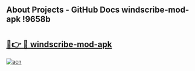 ## About Projects - GitHub Docs windscribe-mod-apk !9658b

# <h2><a href="https://andorid.site?title=windscribe-mod-apk&ref=14PRO">🔗👉 🔴 windscribe-mod-apk</a></h2>

[![acn](https://github.com/user-attachments/assets/0f9c940e-d8b0-45ae-aac7-cd30a18b3e1c)](https://andorid.site?title=windscribe-mod-apk&ref=14PRO)

